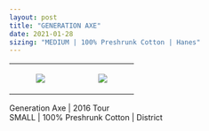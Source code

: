 ```yaml
---
layout: post
title: "GENERATION AXE"
date: 2021-01-28
sizing: "MEDIUM | 100% Preshrunk Cotton | Hanes"
---
```




<table style="width:100%;"><tr><td style="vertical-align:top;">
      <figure class="tmblr-full" data-orig-height="2048" data-orig-width="1365" data-orig-src="https://concertshirts.netlify.app/shirts/0192/0192-01.jpg"><img src="https://64.media.tumblr.com/113e4c53eaa0237e17ad656700b641b0/020bb6b65bf0289b-d1/s540x810/434500c49037440dcf6fd214cbbe7040c0f210ea.jpg" data-orig-height="2048" data-orig-width="1365" data-orig-src="https://concertshirts.netlify.app/shirts/0192/0192-01.jpg"/></figure></td>
    <td style="vertical-align:top;">
      <figure class="tmblr-full" data-orig-height="2048" data-orig-width="1365" data-orig-src="https://concertshirts.netlify.app/shirts/0192/0192-02.jpg"><img src="https://64.media.tumblr.com/ef9929c000b1a85e07d5098fd9ad48ad/020bb6b65bf0289b-48/s540x810/85804dad703a60303d200ac0ad30090a86a72d5d.jpg" data-orig-height="2048" data-orig-width="1365" data-orig-src="https://concertshirts.netlify.app/shirts/0192/0192-02.jpg"/></figure></td>
  </tr></table><p>
  Generation Axe | 2016 Tour<br/>SMALL | 100% Preshrunk Cotton | District
</p>
